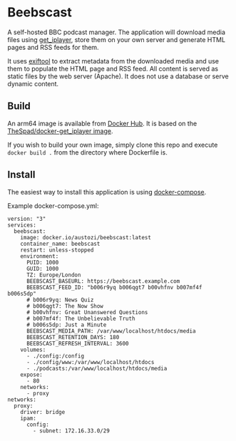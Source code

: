 # Beebscast

A self-hosted BBC podcast manager. The application will download media files using [get_iplayer](https://get-iplayer.github.io/get_iplayer/), store them on your own server and generate HTML pages and RSS feeds for them. 

It uses [exiftool](https://www.exiftool.org/) to extract metadata from the downloaded media and use them to populate the HTML page and RSS feed. All content is served as static files by the web server (Apache). It does not use a database or serve dynamic content.

## Build

An arm64 image is available from [Docker Hub](https://hub.docker.com/r/austozi/beebscast). It is based on the [TheSpad/docker-get_iplayer image](https://github.com/TheSpad/docker-get_iplayer). 

If you wish to build your own image, simply clone this repo and execute `docker build .` from the directory where Dockerfile is.

## Install

The easiest way to install this application is using [docker-compose](https://docs.docker.com/compose/).

Example docker-compose.yml:

```
version: "3"
services:
  beebscast:
    image: docker.io/austozi/beebscast:latest
    container_name: beebscast
    restart: unless-stopped
    environment:
      PUID: 1000
      GUID: 1000
      TZ: Europe/London
      BEEBSCAST_BASEURL: https://beebscast.example.com
      BEEBSCAST_FEED_ID: "b006r9yq b006qgt7 b00vhfnv b007mf4f b006s5dp"
      # b006r9yq: News Quiz
      # b006qgt7: The Now Show
      # b00vhfnv: Great Unanswered Questions
      # b007mf4f: The Unbelievable Truth
      # b006s5dp: Just a Minute
      BEEBSCAST_MEDIA_PATH: /var/www/localhost/htdocs/media
      BEEBSCAST_RETENTION_DAYS: 180
      BEEBSCAST_REFRESH_INTERVAL: 3600
    volumes:
      - ./config:/config
      - ./config/www:/var/www/localhost/htdocs
      - ./podcasts:/var/www/localhost/htdocs/media
    expose:
      - 80
    networks:
      - proxy
networks:
  proxy:
    driver: bridge
    ipam:
      config:
        - subnet: 172.16.33.0/29
```

